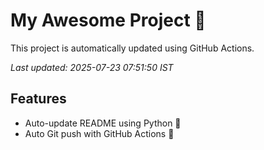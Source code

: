 # My Awesome Project 🚀

This project is automatically updated using GitHub Actions.

_Last updated: 2025-07-23 07:51:50 IST_

## Features
- Auto-update README using Python 🐍
- Auto Git push with GitHub Actions 🤖
